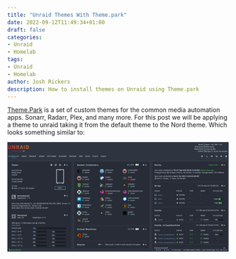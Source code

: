 ```yaml
---
title: "Unraid Themes With Theme.park"
date: 2022-09-12T11:49:34+01:00
draft: false
categories: 
- Unraid
- Homelab
tags: 
- Unraid
- Homelab
author: Josh Rickers
description: How to install themes on Unraid using Theme.park
---
```


[Theme.Park](https://theme-park.dev/) is a set of custom themes for the common media automation apps. Sonarr, Radarr, Plex, and many more.
For this post we will be applying a theme to unraid taking it from the default theme to the Nord theme. Which looks something similar to:

![Nord Theme for Unraid](unraid-theme-nord.png)